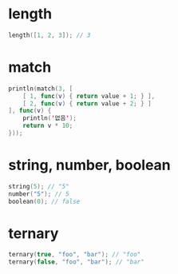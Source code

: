 # length

```swift
length([1, 2, 3]); // 3
```

# match

```swift
println(match(3, [
    [ 1, func(v) { return value + 1; } ],
    [ 2, func(v) { return value + 2; } ]
], func(v) {
    println('없음');
    return v * 10;
}));
```

# string, number, boolean

```swift
string(5); // "5"
number("5"); // 5
boolean(0); // false
```

# ternary

```swift
ternary(true, "foo", "bar"); // "foo"
ternary(false, "foo", "bar"); // "bar"
```
